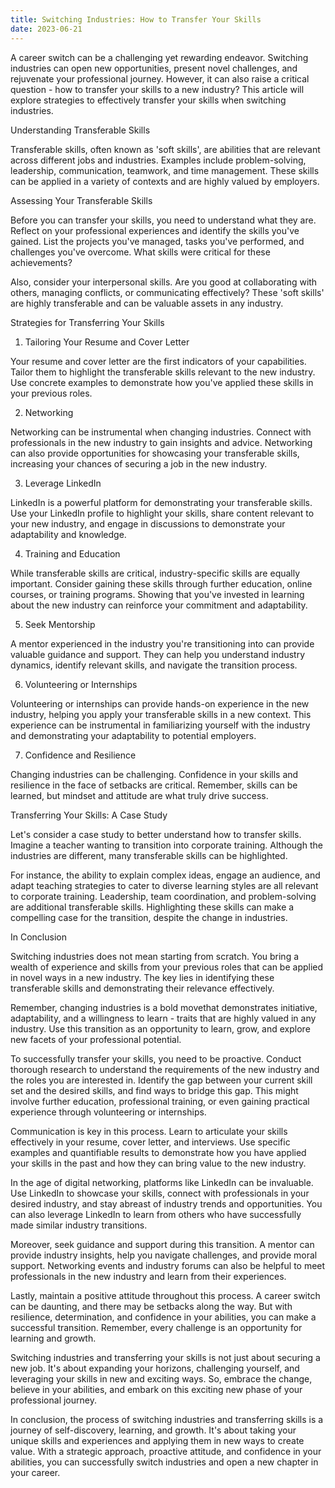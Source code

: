 ```yaml
---
title: Switching Industries: How to Transfer Your Skills
date: 2023-06-21
---
```

A career switch can be a challenging yet rewarding endeavor. Switching industries can open new opportunities, present novel challenges, and rejuvenate your professional journey. However, it can also raise a critical question - how to transfer your skills to a new industry? This article will explore strategies to effectively transfer your skills when switching industries.

Understanding Transferable Skills

Transferable skills, often known as 'soft skills', are abilities that are relevant across different jobs and industries. Examples include problem-solving, leadership, communication, teamwork, and time management. These skills can be applied in a variety of contexts and are highly valued by employers.

Assessing Your Transferable Skills

Before you can transfer your skills, you need to understand what they are. Reflect on your professional experiences and identify the skills you've gained. List the projects you've managed, tasks you've performed, and challenges you've overcome. What skills were critical for these achievements?

Also, consider your interpersonal skills. Are you good at collaborating with others, managing conflicts, or communicating effectively? These 'soft skills' are highly transferable and can be valuable assets in any industry.

Strategies for Transferring Your Skills

1. Tailoring Your Resume and Cover Letter

Your resume and cover letter are the first indicators of your capabilities. Tailor them to highlight the transferable skills relevant to the new industry. Use concrete examples to demonstrate how you've applied these skills in your previous roles.

2. Networking

Networking can be instrumental when changing industries. Connect with professionals in the new industry to gain insights and advice. Networking can also provide opportunities for showcasing your transferable skills, increasing your chances of securing a job in the new industry.

3. Leverage LinkedIn

LinkedIn is a powerful platform for demonstrating your transferable skills. Use your LinkedIn profile to highlight your skills, share content relevant to your new industry, and engage in discussions to demonstrate your adaptability and knowledge.

4. Training and Education

While transferable skills are critical, industry-specific skills are equally important. Consider gaining these skills through further education, online courses, or training programs. Showing that you've invested in learning about the new industry can reinforce your commitment and adaptability.

5. Seek Mentorship

A mentor experienced in the industry you're transitioning into can provide valuable guidance and support. They can help you understand industry dynamics, identify relevant skills, and navigate the transition process.

6. Volunteering or Internships

Volunteering or internships can provide hands-on experience in the new industry, helping you apply your transferable skills in a new context. This experience can be instrumental in familiarizing yourself with the industry and demonstrating your adaptability to potential employers.

7. Confidence and Resilience

Changing industries can be challenging. Confidence in your skills and resilience in the face of setbacks are critical. Remember, skills can be learned, but mindset and attitude are what truly drive success.

Transferring Your Skills: A Case Study

Let's consider a case study to better understand how to transfer skills. Imagine a teacher wanting to transition into corporate training. Although the industries are different, many transferable skills can be highlighted.

For instance, the ability to explain complex ideas, engage an audience, and adapt teaching strategies to cater to diverse learning styles are all relevant to corporate training. Leadership, team coordination, and problem-solving are additional transferable skills. Highlighting these skills can make a compelling case for the transition, despite the change in industries.

In Conclusion

Switching industries does not mean starting from scratch. You bring a wealth of experience and skills from your previous roles that can be applied in novel ways in a new industry. The key lies in identifying these transferable skills and demonstrating their relevance effectively.

Remember, changing industries is a bold movethat demonstrates initiative, adaptability, and a willingness to learn - traits that are highly valued in any industry. Use this transition as an opportunity to learn, grow, and explore new facets of your professional potential.

To successfully transfer your skills, you need to be proactive. Conduct thorough research to understand the requirements of the new industry and the roles you are interested in. Identify the gap between your current skill set and the desired skills, and find ways to bridge this gap. This might involve further education, professional training, or even gaining practical experience through volunteering or internships.

Communication is key in this process. Learn to articulate your skills effectively in your resume, cover letter, and interviews. Use specific examples and quantifiable results to demonstrate how you have applied your skills in the past and how they can bring value to the new industry.

In the age of digital networking, platforms like LinkedIn can be invaluable. Use LinkedIn to showcase your skills, connect with professionals in your desired industry, and stay abreast of industry trends and opportunities. You can also leverage LinkedIn to learn from others who have successfully made similar industry transitions.

Moreover, seek guidance and support during this transition. A mentor can provide industry insights, help you navigate challenges, and provide moral support. Networking events and industry forums can also be helpful to meet professionals in the new industry and learn from their experiences.

Lastly, maintain a positive attitude throughout this process. A career switch can be daunting, and there may be setbacks along the way. But with resilience, determination, and confidence in your abilities, you can make a successful transition. Remember, every challenge is an opportunity for learning and growth.

Switching industries and transferring your skills is not just about securing a new job. It's about expanding your horizons, challenging yourself, and leveraging your skills in new and exciting ways. So, embrace the change, believe in your abilities, and embark on this exciting new phase of your professional journey.

In conclusion, the process of switching industries and transferring skills is a journey of self-discovery, learning, and growth. It's about taking your unique skills and experiences and applying them in new ways to create value. With a strategic approach, proactive attitude, and confidence in your abilities, you can successfully switch industries and open a new chapter in your career.
